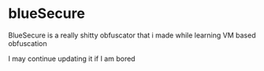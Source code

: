 # blueSecure

BlueSecure is a really shitty obfuscator that i made while learning VM based obfuscation

I may continue updating it if I am bored
